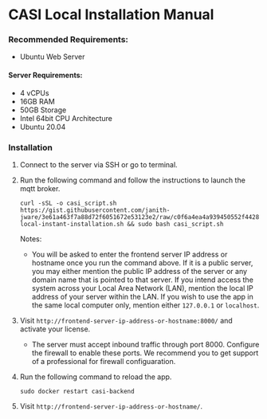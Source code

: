 # CASI Local Installation Manual

### Recommended Requirements:
 - Ubuntu Web Server

#### Server Requirements:
- 4 vCPUs
- 16GB RAM
- 50GB Storage
- Intel 64bit CPU Architecture
- Ubuntu 20.04

### Installation
1. Connect to the server via SSH or go to terminal.
3. Run the following command and follow the instructions to launch the mqtt broker.
   ```
   curl -sSL -o casi_script.sh https://gist.githubusercontent.com/janith-jware/3e61a463f7a88d72f6051672e53123e2/raw/c0f6a4ea4a939450552f44280751d13a2d70192f/casi-local-instant-installation.sh && sudo bash casi_script.sh
   ```

   Notes:
   - You will be asked to enter the frontend server IP address or hostname once you run the command above. If it is a public server, you may either mention the public IP address of the server or any domain name that is pointed to that server. If you intend access the system across your Local Area Network (LAN), mention the local IP address of your server within the LAN. If you wish to use the app in the same local computer only, mention either `127.0.0.1` or `localhost`.
    
2. Visit `http://frontend-server-ip-address-or-hostname:8000/` and activate your license.
   - The server must accept inbound traffic through port 8000. Configure the firewall to enable these ports. We recommend you to get support of a professional for firewall configuaration.
4. Run the following command to reload the app.
   ```
   sudo docker restart casi-backend
   ```
5. Visit `http://frontend-server-ip-address-or-hostname/`.
   
    
